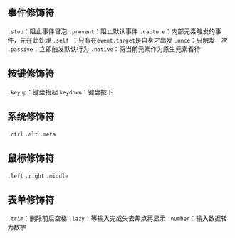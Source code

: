## 事件修饰符

`.stop`：阻止事件冒泡
`.prevent`：阻止默认事件
`.capture`：内部元素触发的事件，先在此处理
`.self `：只有在`event.target`是自身才出发
`.once`：只触发一次
`.passive`：立即触发默认行为
`.native`：将当前元素作为原生元素看待

## 按键修饰符

`.keyup`：键盘抬起
`keydown`：键盘按下

## 系统修饰符

`.ctrl`
`.alt`
`.meta`

## 鼠标修饰符

`.left`
`.right`
`.middle`

## 表单修饰符

`.trim`：删除前后空格
`.lazy`：等输入完或失去焦点再显示
`.number`：输入数据转为数字